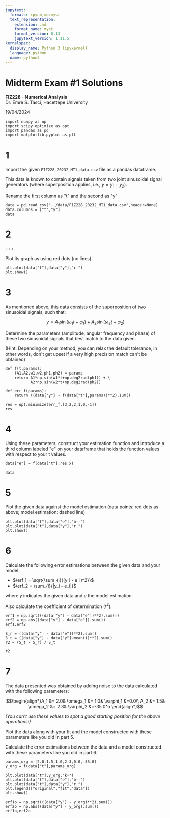 ```yaml
---
jupytext:
  formats: ipynb,md:myst
  text_representation:
    extension: .md
    format_name: myst
    format_version: 0.13
    jupytext_version: 1.11.5
kernelspec:
  display_name: Python 3 (ipykernel)
  language: python
  name: python3
---
```


# Midterm Exam #1 Solutions
**FIZ228 - Numerical Analysis**  
Dr. Emre S. Tasci, Hacettepe University

19/04/2024

```{code-cell} ipython3
import numpy as np
import scipy.optimize as opt
import pandas as pd
import matplotlib.pyplot as plt
```

# 1 
Import the given `FIZ228_20232_MT1_data.csv` file as a pandas dataframe.

This data is known to contain signals taken from two joint sinusoidal signal generators (where superposition applies, i.e., $y = y_1 + y_2$). 

Rename the first column as "t" and the second as "y"

```{code-cell} ipython3
data = pd.read_csv("../data/FIZ228_20232_MT1_data.csv",header=None)
data.columns = ["t","y"]
data
```

# 2

+++

Plot its graph as using red dots (no lines).

```{code-cell} ipython3
plt.plot(data["t"],data["y"],"r.")
plt.show()
```

# 3

As mentioned above, this data consists of the superposition of two sinusoidal signals, such that:

$$y = A_1\sin(\omega_1 t + \varphi_1)+A_2\sin(\omega_2 t + \varphi_2)$$

Determine the parameters (amplitude, angular frequency and phase) of these two sinusoidal signals that best match to the data given.

(Hint: Depending on your method, you can relax the default tolerance, in other words, don't get upset if a very high precision match can't be obtained)

```{code-cell} ipython3
def f(t,params):
    (A1,A2,w1,w2,ph1,ph2) = params
    return A1*np.sin(w1*t+np.deg2rad(ph1)) + \
           A2*np.sin(w2*t+np.deg2rad(ph2))
```

```{code-cell} ipython3
def err_f(params):
    return ((data["y"] - f(data["t"],params))**2).sum()
```

```{code-cell} ipython3
res = opt.minimize(err_f,[3,2,2,1,0,-1])
res
```

# 4

Using these parameters, construct your estimation function and introduce a third column labeled "e" on your dataframe that holds the function values with respect to your t values.

```{code-cell} ipython3
data["e"] = f(data["t"],res.x)
```

```{code-cell} ipython3
data
```

# 5

Plot the given data against the model estimation (data points: red dots as above; model estimation: dashed line)

```{code-cell} ipython3
plt.plot(data["t"],data["e"],"b--")
plt.plot(data["t"],data["y"],"r.")
plt.show()
```

# 6

Calculate the following error estimations between the given data and your model:$\DeclareMathOperator\erf{erf}$

 * $\erf_1 = \sqrt{\sum_{i}{(y_i - e_i)^2}}$
 * $\erf_2 = \sum_{i}{|y_i - e_i|}$
 
 where $y$ indicates the given data and $e$ the model estimation.
 
 Also calculate the coefficient of determination ($r^2$).

```{code-cell} ipython3
erf1 = np.sqrt(((data["y"] - data["e"])**2).sum())
erf2 = np.abs((data["y"] - data["e"]).sum())
erf1,erf2
```

```{code-cell} ipython3
S_r = ((data["y"] - data["e"])**2).sum()
S_t = ((data["y"] - data["y"].mean())**2).sum()
r2 = (S_t - S_r) / S_t

r2
```

# 7

The data presented was obtained by adding noise to the data calculated with the following parameters:

$$\begin{align*}A_1 &= 2.0&
\omega_1 &= 1.0&
\varphi_1 &=0.0\\
A_2 &= 1.5&
\omega_2 &= 2.3&
\varphi_2 &=-35.0^o
\end{align*}$$

_(You can't use these values to spot a good starting position for the above operations!)_


Plot the data along with your fit and the model constructed with these parameters like you did in part 5.

Calculate the error estimations between the data and a model constructed with these parameters like you did in part 6.

```{code-cell} ipython3
params_org = [2.0,1.5,1.0,2.3,0.0,-35.0]
y_org = f(data["t"],params_org)
```

```{code-cell} ipython3
plt.plot(data["t"],y_org,"k-")
plt.plot(data["t"],data["e"],"b--")
plt.plot(data["t"],data["y"],"r.")
plt.legend(["original","fit","data"])
plt.show()
```

```{code-cell} ipython3
erf1o = np.sqrt(((data["y"] - y_org)**2).sum())
erf2o = np.abs((data["y"] - y_org).sum())
erf1o,erf2o
```

```{code-cell} ipython3

```
